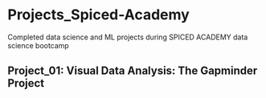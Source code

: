 # Projects_Spiced-Academy
Completed data science and ML projects during SPICED ACADEMY data science bootcamp

## Project_01: Visual Data Analysis: The Gapminder Project
